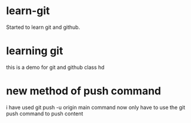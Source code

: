 # learn-git
Started to learn git and github.

# learning git

this is a demo for git and github class hd

# new method of push command
i have used git push -u origin main command 
now only have to use the git push command to push content